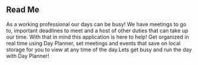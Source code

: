 
## Read Me
As a working professional our days can be busy! We have meetings to go to, important deadlines to meet and a host of other duties that can take up our time. With that in mind this application is here to help! Get organized in real time using Day Planner, set meetings and events that save on local storage for you to view at any time of the day.Lets get busy and run the day with Day Planner! 

